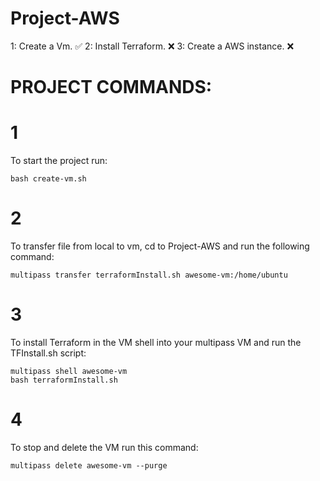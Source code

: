 # Project-AWS
1: Create a Vm. ✅
2: Install Terraform. ❌
3: Create a AWS instance. ❌ 


# PROJECT COMMANDS:

# 1
To start the project run:

```shell
bash create-vm.sh
```

# 2
To transfer file from local to vm, cd to Project-AWS and run the following command:

```shell
multipass transfer terraformInstall.sh awesome-vm:/home/ubuntu
```

# 3
To install Terraform in the VM shell into your multipass VM and run the TFInstall.sh script: 

```shell
multipass shell awesome-vm
bash terraformInstall.sh
```

# 4
To stop and delete the VM run this command:

```shell
multipass delete awesome-vm --purge
```

